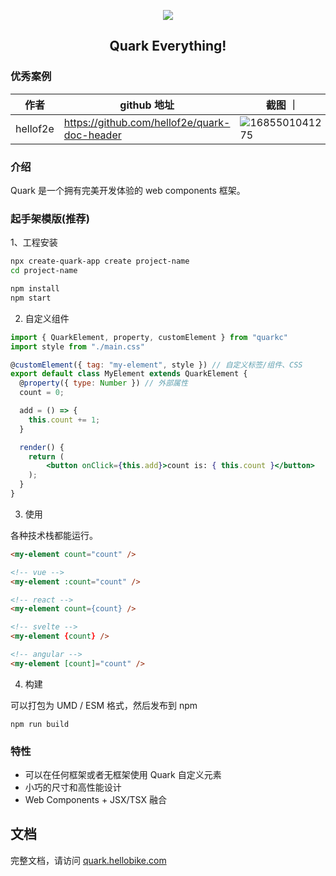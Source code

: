 
<p align="center">
  <a href="https://quark.hellobike.com/">
    <img src="https://github.com/hellof2e/quark/assets/14307551/5968d0ed-6d60-4b13-b05b-1e9ba30a5708" >
  </a>
</p>
<h2 align="center"> Quark Everything! </h2>

### 优秀案例
|  作者   | github 地址  | 截图 ｜
|  ----  | ----  | ----- |
| hellof2e  | https://github.com/hellof2e/quark-doc-header | ![1685501041275](https://github.com/hellof2e/quark/assets/14307551/24dd5626-e6a9-452c-9c95-c2cdb8891573) |


### 介绍

Quark 是一个拥有完美开发体验的 web components 框架。

### 起手架模版(推荐)

1、工程安装
```bash
npx create-quark-app create project-name
cd project-name

npm install
npm start
```

2. 自定义组件
```jsx
import { QuarkElement, property, customElement } from "quarkc"
import style from "./main.css"

@customElement({ tag: "my-element", style }) // 自定义标签/组件、CSS
export default class MyElement extends QuarkElement {
  @property({ type: Number }) // 外部属性
  count = 0;

  add = () => {
    this.count += 1;
  }

  render() {
    return (
        <button onClick={this.add}>count is: { this.count }</button>
    );
  }
}
```

3. 使用

各种技术栈都能运行。
```html
<my-element count="count" />

<!-- vue -->
<my-element :count="count" />

<!-- react -->
<my-element count={count} />

<!-- svelte -->
<my-element {count} />

<!-- angular -->
<my-element [count]="count" />
```

4. 构建


可以打包为 UMD / ESM 格式，然后发布到 npm
```
npm run build
```

### 特性

* 可以在任何框架或者无框架使用 Quark 自定义元素
* 小巧的尺寸和高性能设计
* Web Components + JSX/TSX 融合


## 文档

完整文档，请访问 [quark.hellobike.com](https://quark.hellobike.com)
